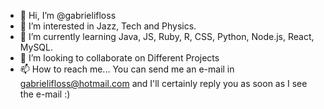 - 👋 Hi, I’m @gabrielifloss
- 👀 I’m interested in Jazz, Tech and Physics. 
- 🌱 I’m currently learning Java, JS, Ruby, R, CSS, Python, Node.js, React, MySQL.
- 💞️ I’m looking to collaborate on Different Projects
- 📫 How to reach me... You can send me an e-mail in gabrielifloss@hotmail.com and I'll certainly reply you as soon as I see the e-mail :)

<!---
gabrielifloss/gabrielifloss is a ✨ special ✨ repository because its `README.md` (this file) appears on your GitHub profile.
You can click the Preview link to take a look at your changes.
--->
